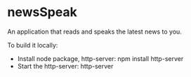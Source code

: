 newsSpeak
=========

An application that reads and speaks the latest news to you.

To build it locally:
- Install node package, http-server:
	npm install http-server
- Start the http-server:
	http-server

